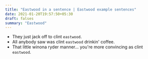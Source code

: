 ```yaml
---
title: "Eastwood in a sentence | Eastwood example sentences"
date: 2021-01-20T19:57:50+05:30
draft: falses
summary: "Eastwood"
---
```

- They just jack off to clint `eastwood`.
- All anybody saw was clint `eastwood` drinkin' coffee.
- That little winona ryder manner... you're more convincing as clint `eastwood`.
                 
